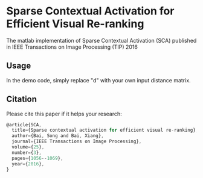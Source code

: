 # Sparse Contextual Activation for Efficient Visual Re-ranking
The matlab implementation of Sparse Contextual Activation (SCA) published in IEEE Transactions on Image Processing (TIP) 2016

## Usage
In the demo code, simply replace "d" with your own input distance matrix. 

## Citation
Please cite this paper if it helps your research:

```javascript
@article{SCA,
  title={Sparse contextual activation for efficient visual re-ranking},
  author={Bai, Song and Bai, Xiang},
  journal={IEEE Transactions on Image Processing},
  volume={25},
  number={3},
  pages={1056--1069},
  year={2016},
}
```
